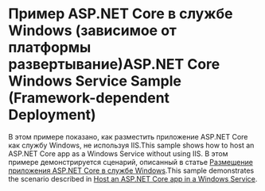 # <a name="aspnet-core-windows-service-sample-framework-dependent-deployment"></a><span data-ttu-id="15f6e-101">Пример ASP.NET Core в службе Windows (зависимое от платформы развертывание)</span><span class="sxs-lookup"><span data-stu-id="15f6e-101">ASP.NET Core Windows Service Sample (Framework-dependent Deployment)</span></span>

<span data-ttu-id="15f6e-102">В этом примере показано, как разместить приложение ASP.NET Core как службу Windows, не используя IIS.</span><span class="sxs-lookup"><span data-stu-id="15f6e-102">This sample shows how to host an ASP.NET Core app as a Windows Service without using IIS.</span></span> <span data-ttu-id="15f6e-103">В этом примере демонстрируется сценарий, описанный в статье [Размещение приложения ASP.NET Core в службе Windows](https://docs.microsoft.com/aspnet/core/host-and-deploy/windows-service).</span><span class="sxs-lookup"><span data-stu-id="15f6e-103">This sample demonstrates the scenario described in [Host an ASP.NET Core app in a Windows Service](https://docs.microsoft.com/aspnet/core/host-and-deploy/windows-service).</span></span>
